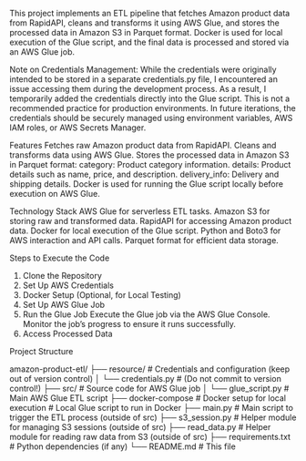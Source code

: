 This project implements an ETL pipeline that fetches Amazon product data from RapidAPI, cleans and transforms it using AWS Glue, and stores the processed data in Amazon S3 in Parquet format. Docker is used for local execution of the Glue script, and the final data is processed and stored via an AWS Glue job.

Note on Credentials Management:
While the credentials were originally intended to be stored in a separate credentials.py file, I encountered an issue accessing them during the development process. As a result, I temporarily added the credentials directly into the Glue script. This is not a recommended practice for production environments. In future iterations, the credentials should be securely managed using environment variables, AWS IAM roles, or AWS Secrets Manager.

Features
Fetches raw Amazon product data from RapidAPI.
Cleans and transforms data using AWS Glue.
Stores the processed data in Amazon S3 in Parquet format:
      category: Product category information.
      details: Product details such as name, price, and description.
      delivery_info: Delivery and shipping details.
Docker is used for running the Glue script locally before execution on AWS Glue.

Technology Stack
AWS Glue for serverless ETL tasks.
Amazon S3 for storing raw and transformed data.
RapidAPI for accessing Amazon product data.
Docker for local execution of the Glue script.
Python and Boto3 for AWS interaction and API calls.
Parquet format for efficient data storage.


Steps to Execute the Code
1. Clone the Repository
2. Set Up AWS Credentials
3. Docker Setup (Optional, for Local Testing)
4. Set Up AWS Glue Job
5. Run the Glue Job
  Execute the Glue job via the AWS Glue Console. Monitor the job’s progress to ensure it runs successfully.
6. Access Processed Data

Project Structure

amazon-product-etl/
├── resource/                  # Credentials and configuration (keep out of version control)
│   └── credentials.py         # (Do not commit to version control!)
├── src/                       # Source code for AWS Glue job
│   └── glue_script.py         # Main AWS Glue ETL script
├── docker-compose                   # Docker setup for local execution       # Local Glue script to run in Docker
├── main.py                    # Main script to trigger the ETL process (outside of src)
├── s3_session.py              # Helper module for managing S3 sessions (outside of src)
├── read_data.py               # Helper module for reading raw data from S3 (outside of src)
├── requirements.txt           # Python dependencies (if any)
└── README.md                  # This file

        
